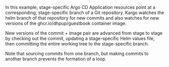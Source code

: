 In this example, stage-specific Argo CD Application resources point at a corresponding, stage-specific branch of a Git repository. Kargo watches the helm branch of that repository for new commits and also watches for new versions of the ghcr.io/dhpup/guestbook container image.

New versions of the commit + image pair are advanced from stage to stage by checking out the commit, updating a stage-specific Helm values file, then committing the entire working tree to the stage-specific branch.

Note that sourcing commits from one branch, but making commits to another branch prevents the formation of a loop.
